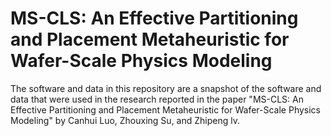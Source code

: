 # MS-CLS: An Effective Partitioning and Placement Metaheuristic for Wafer-Scale Physics Modeling


The software and data in this repository are a snapshot of the software and data that were used in the research reported in the paper "MS-CLS: An Effective Partitioning and Placement Metaheuristic for Wafer-Scale Physics Modeling" by Canhui Luo, Zhouxing Su, and Zhipeng lv.